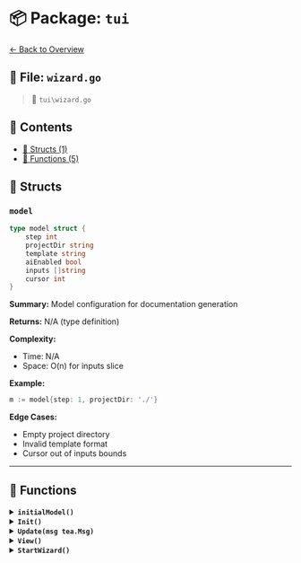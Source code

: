 # 📦 Package: `tui`

[← Back to Overview](../README.md)

## 📄 File: `wizard.go`

> 📍 `tui\wizard.go`

## 📑 Contents

- [🧱 Structs (1)](#-structs)
- [🔧 Functions (5)](#-functions)

## 🧱 Structs

### `model`

```go
type model struct {
	step int 
	projectDir string 
	template string 
	aiEnabled bool 
	inputs []string 
	cursor int 
}
```

**Summary:** Model configuration for documentation generation

**Returns:** N/A (type definition)

**Complexity:**
- Time: N/A
- Space: O(n) for inputs slice

**Example:**
```go
m := model{step: 1, projectDir: './'}
```

**Edge Cases:**
- Empty project directory
- Invalid template format
- Cursor out of inputs bounds


---

## 🔧 Functions

<details>
<summary><b><code>initialModel()</code></b></summary>

**Summary:** Creates and returns an initial model instance

**Returns:** Initialized model instance

**Complexity:**
- Time: O(1)
- Space: O(1)

**Example:**
```go
m := initialModel() // returns a new model
```

**Edge Cases:**
- None (pure initialization function)


</details>

<details>
<summary><b><code>Init()</code></b></summary>

**Summary:** Initializes the model and returns a command

**Returns:** tea.Cmd representing initial command

**Complexity:**
- Time: O(1)
- Space: O(1)

**Example:**
```go
cmd := model.Init() // returns initial command
```

**Edge Cases:**
- None (depends on implementation)


</details>

<details>
<summary><b><code>Update(msg tea.Msg)</code></b></summary>

**Summary:** Updates model state based on message

**Parameters:**
- `msg` (tea.Msg): Message triggering update

**Returns:** Updated model and optional command

**Complexity:**
- Time: O(1)
- Space: O(1)

**Example:**
```go
newModel, cmd := model.Update(msg) // processes message
```

**Edge Cases:**
- Unhandled message types
- Nil message input


</details>

<details>
<summary><b><code>View()</code></b></summary>

**Summary:** Returns a string representation of the model's view

**Returns:** String representing the model's view

**Complexity:**
- Time: O(1)
- Space: O(1)

**Example:**
```go
view := model.View() // returns view as string
```

**Edge Cases:**
- Empty or nil model may return an empty string


</details>

<details>
<summary><b><code>StartWizard()</code></b></summary>

**Summary:** Initializes and starts a wizard process

**Returns:** Error if wizard fails to start, nil otherwise

**Complexity:**
- Time: O(1)
- Space: O(1)

**Example:**
```go
err := StartWizard() // starts interactive wizard
```

**Edge Cases:**
- Dependencies not installed may cause errors
- User interrupts may return specific errors


</details>

